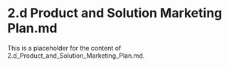 # 2.d Product and Solution Marketing Plan.md

This is a placeholder for the content of 2.d_Product_and_Solution_Marketing_Plan.md.